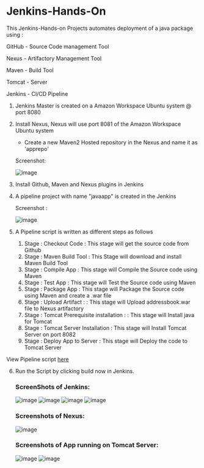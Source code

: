 # Jenkins-Hands-On

This Jenkins-Hands-on Projects automates deployment of a java package using :

GitHub - Source Code management Tool

Nexus - Artifactory Management Tool

Maven - Build Tool

Tomcat - Server 

Jenkins - CI/CD Pipeline
 
1. Jenkins Master is created on a Amazon Workspace Ubuntu system @ port 8080

2. Install Nexus, Nexus will use port 8081 of the Amazon Workspace Ubuntu system
    - Create a new Maven2 Hosted repository in the Nexus and name it as 'apprepo'
   
   Screenshot:

   ![image](https://github.com/AmalSunny992/Jenkins-Hands-On/assets/169422802/5f0bffc0-7d5d-4fed-bf97-452bd72ca8b6)


3. Install Github, Maven and Nexus plugins in Jenkins

4. A pipeline project with name "javaapp" is created in the Jenkins

    Screenshot :

   ![image](https://github.com/AmalSunny992/Jenkins-Hands-On/assets/169422802/e35ce855-5e3e-4e4f-96e2-5284ce004692)

5. A Pipeline script is written as different steps as follows
    
    1. Stage : Checkout Code : This stage will get the source code from Github
    2. Stage : Maven Build Tool : This Stage will download and install Maven Build Tool
    3. Stage : Compile App : This stage will Compile the Source code using Maven
    4. Stage : Test App : This stage will Test the Source code using Maven
    5. Stage : Package App : This stage will Package the Source code using Maven and create a .war file
    6. Stage : Upload Artifact :  : This stage will Upload addressbook.war file to Nexus artifactory
    7. Stage : Tomcat Prerequisite installation :  : This stage will Install java for Tomcat
    8. Stage : Tomcat Server Installation : This stage will Install Tomcat Server on port 8082
    9. Stage : Deploy App to Server : This stage will Deploy the code to Tomcat Server

  View Pipeline script [here](./jenkins)

 6. Run the Script by clicking build now in Jenkins.

    ### ScreenShots of Jenkins: 
    ![image](https://github.com/AmalSunny992/Jenkins-Hands-On/assets/169422802/4687990e-cc79-4faa-a7b6-c233786ee479)
    ![image](https://github.com/AmalSunny992/Jenkins-Hands-On/assets/169422802/a1e3f586-8e72-4b66-8814-0d5f5618b1bc)
    ![image](https://github.com/AmalSunny992/Jenkins-Hands-On/assets/169422802/1c37be50-e5a8-4c13-a721-c465aec8060d)
    ![image](https://github.com/AmalSunny992/Jenkins-Hands-On/assets/169422802/e8130968-dab1-4f95-ba52-200704dbf2f3)


    ### Screenshots of Nexus:
    ![image](https://github.com/AmalSunny992/Jenkins-Hands-On/assets/169422802/b5409de1-995d-47af-9fd0-19518dddfe6b)

    ### Screenshots of App running on Tomcat Server:
    ![image](https://github.com/AmalSunny992/Jenkins-Hands-On/assets/169422802/d5ae9f52-65aa-4e92-b07a-6aafef67f19c)
    ![image](https://github.com/AmalSunny992/Jenkins-Hands-On/assets/169422802/0cfd256b-d232-4a67-8a8a-2c7375d7c0c3)



    
    
   
